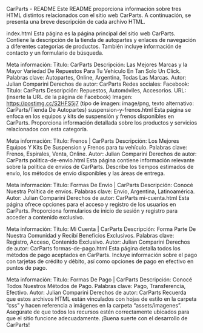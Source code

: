 CarParts - README
Este README proporciona información sobre tres HTML distintos relacionados con el sitio web CarParts. A continuación, se presenta una breve descripción de cada archivo HTML.

index.html
Esta página es la página principal del sitio web CarParts. Contiene la descripción de la tienda de autopartes y enlaces de navegación a diferentes categorías de productos. También incluye información de contacto y un formulario de búsqueda.

Meta información:
Título: CarParts
Descripción: Las Mejores Marcas y la Mayor Variedad De Repuestos Para Tu Vehículo En Tan Solo Un Click.
Palabras clave: Autopartes, Online, Argentina, Todas Las Marcas.
Autor: Julian Comparini
Derechos de autor: CarParts
Redes sociales:
Facebook:
Título: CarParts
Descripción: Repuestos, Automóviles, Accesorios.
URL: (inserte la URL de la página de Facebook)
Imagen: https://postimg.cc/S2HFS5j7 (tipo de imagen: image/png, texto alternativo: CarParts/Tienda De Autopartes)
suspension-y-frenos.html
Esta página se enfoca en los equipos y kits de suspensión y frenos disponibles en CarParts. Proporciona información detallada sobre los productos y servicios relacionados con esta categoría.

Meta información:
Título: Frenos | CarParts
Descripción: Los Mejores Equipos Y Kits De Suspension y Frenos para tu vehículo.
Palabras clave: Frenos, Espirales, Venta, Online.
Autor: Julian Comparini
Derechos de autor: CarParts
politica-de-envio.html
Esta página contiene información relevante sobre la política de envíos de CarParts. Describe los tiempos estimados de envío, los métodos de envío disponibles y las áreas de entrega.

Meta información:
Título: Formas De Envio | CarParts
Descripción: Conocé Nuestra Política de envíos.
Palabras clave: Envío, Argentina, Latinoamérica.
Autor: Julian Comparini
Derechos de autor: CarParts
mi-cuenta.html
Esta página ofrece opciones para el acceso y registro de los usuarios en CarParts. Proporciona formularios de inicio de sesión y registro para acceder a contenido exclusivo.

Meta información:
Título: Mi Cuenta | CarParts
Descripción: Forma Parte De Nuestra Comunidad y Recibí Beneficios Exclusivos.
Palabras clave: Registro, Acceso, Contenido Exclusivo.
Autor: Julian Comparini
Derechos de autor: CarParts
formas-de-pago.html
Esta página detalla todos los métodos de pago aceptados en CarParts. Incluye información sobre el pago con tarjetas de crédito y débito, así como opciones de pago en efectivo en puntos de pago.

Meta información:
Título: Formas De Pago | CarParts
Descripción: Conocé Todos Nuestros Métodos de Pago.
Palabras clave: Pago, Transferencia, Efectivo.
Autor: Julian Comparini
Derechos de autor: CarParts
Recuerda que estos archivos HTML están vinculados con hojas de estilo en la carpeta “css” y hacen referencia a imágenes en la carpeta “assets/imagenes”. Asegúrate de que todos los recursos estén correctamente ubicados para que el sitio funcione adecuadamente. ¡Buena suerte con el desarrollo de CarParts!